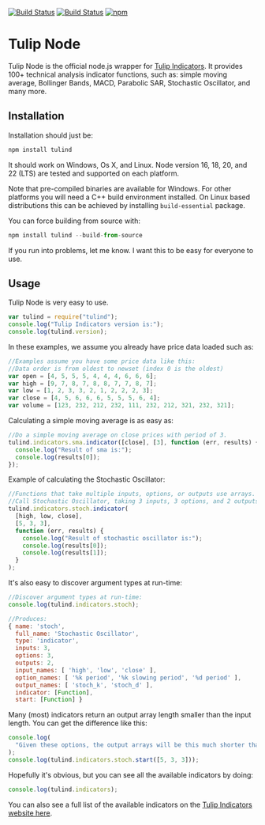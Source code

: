 [![Build Status](https://travis-ci.com/TulipCharts/tulipnode.svg?branch=master)](https://travis-ci.com/TulipCharts/tulipnode)
[![Build Status](https://ci.appveyor.com/api/projects/status/ps9l8w7fxi81v2q5/branch/master?svg=true)](https://ci.appveyor.com/project/codeplea/tulipnode)
[![npm](https://img.shields.io/npm/dw/tulind.svg)](https://www.npmjs.com/package/tulind)

# Tulip Node

Tulip Node is the official node.js wrapper for [Tulip
Indicators](https://tulipindicators.org). It provides 100+
technical analysis indicator functions, such as:
simple moving average, Bollinger Bands, MACD, Parabolic SAR, Stochastic
Oscillator, and many more.

## Installation

Installation should just be:

```js
npm install tulind
```

It should work on Windows, Os X, and Linux. Node version 16, 18, 20, and 22 (LTS)
are tested and supported on each platform.

Note that pre-compiled binaries are available for Windows. For other platforms
you will need a C++ build environment installed. On Linux based distributions
this can be achieved by installing `build-essential` package.

You can force building from source with:

```js
npm install tulind --build-from-source
```

If you run into problems, let me know. I want this to be easy for everyone to
use.

## Usage

Tulip Node is very easy to use.

```js
var tulind = require("tulind");
console.log("Tulip Indicators version is:");
console.log(tulind.version);
```

In these examples, we assume you already have price data loaded such as:

```js
//Examples assume you have some price data like this:
//Data order is from oldest to newset (index 0 is the oldest)
var open = [4, 5, 5, 5, 4, 4, 4, 6, 6, 6];
var high = [9, 7, 8, 7, 8, 8, 7, 7, 8, 7];
var low = [1, 2, 3, 3, 2, 1, 2, 2, 2, 3];
var close = [4, 5, 6, 6, 6, 5, 5, 5, 6, 4];
var volume = [123, 232, 212, 232, 111, 232, 212, 321, 232, 321];
```

Calculating a simple moving average is as easy as:

```js
//Do a simple moving average on close prices with period of 3.
tulind.indicators.sma.indicator([close], [3], function (err, results) {
  console.log("Result of sma is:");
  console.log(results[0]);
});
```

Example of calculating the Stochastic Oscillator:

```js
//Functions that take multiple inputs, options, or outputs use arrays.
//Call Stochastic Oscillator, taking 3 inputs, 3 options, and 2 outputs.
tulind.indicators.stoch.indicator(
  [high, low, close],
  [5, 3, 3],
  function (err, results) {
    console.log("Result of stochastic oscillator is:");
    console.log(results[0]);
    console.log(results[1]);
  }
);
```

It's also easy to discover argument types at run-time:

```js
//Discover argument types at run-time:
console.log(tulind.indicators.stoch);

//Produces:
{ name: 'stoch',
  full_name: 'Stochastic Oscillator',
  type: 'indicator',
  inputs: 3,
  options: 3,
  outputs: 2,
  input_names: [ 'high', 'low', 'close' ],
  option_names: [ '%k period', '%k slowing period', '%d period' ],
  output_names: [ 'stoch_k', 'stoch_d' ],
  indicator: [Function],
  start: [Function] }
```

Many (most) indicators return an output array length smaller than the input length.
You can get the difference like this:

```js
console.log(
  "Given these options, the output arrays will be this much shorter than the input arrays:"
);
console.log(tulind.indicators.stoch.start([5, 3, 3]));
```

Hopefully it's obvious, but you can see all the available indicators by doing:

```js
console.log(tulind.indicators);
```

You can also see a full list of the available indicators on the [Tulip
Indicators website here](https://tulipindicators.org/list).
